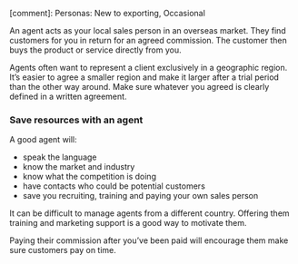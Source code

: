 [comment]: Personas: New to exporting, Occasional

An agent acts as your local sales person in an overseas market. They find customers for you in return for an agreed commission. The customer then buys the product or service directly from you.  

Agents often want to represent a client exclusively in a geographic region. It&rsquo;s easier to agree a smaller region and make it larger after a trial period than the other way around. Make sure whatever you agreed is clearly defined in a written agreement.

### Save resources with an agent

A good agent will: 

- speak the language
- know the market and industry
- know what the competition is doing
- have contacts who could be potential customers
- save you recruiting, training and paying your own sales person

It can be difficult to manage agents from a different country. Offering them training and marketing support is a good way to motivate them. 

Paying their commission after you&rsquo;ve been paid will encourage them make sure customers pay on time. 

